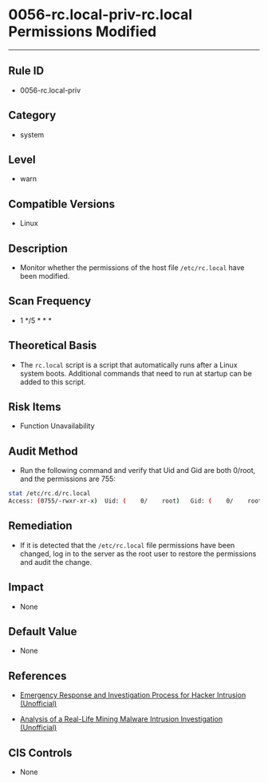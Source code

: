 # 0056-rc.local-priv-rc.local Permissions Modified
---

## Rule ID

- 0056-rc.local-priv


## Category

- system


## Level

- warn


## Compatible Versions

- Linux


## Description

- Monitor whether the permissions of the host file `/etc/rc.local` have been modified.


## Scan Frequency

- 1 */5 * * *


## Theoretical Basis

- The `rc.local` script is a script that automatically runs after a Linux system boots. Additional commands that need to run at startup can be added to this script.


## Risk Items

- Function Unavailability


## Audit Method

- Run the following command and verify that Uid and Gid are both 0/root, and the permissions are 755:

```bash
stat /etc/rc.d/rc.local
Access: (0755/-rwxr-xr-x)  Uid: (    0/    root)   Gid: (    0/    root)
```


## Remediation

- If it is detected that the `/etc/rc.local` file permissions have been changed, log in to the server as the root user to restore the permissions and audit the change.


## Impact

- None


## Default Value

- None


## References

- [Emergency Response and Investigation Process for Hacker Intrusion (Unofficial)](https://www.sohu.com/a/236820450_99899618)

- [Analysis of a Real-Life Mining Malware Intrusion Investigation (Unofficial)](https://www.cnblogs.com/zsl-find/articles/11688640.html)


## CIS Controls

- None